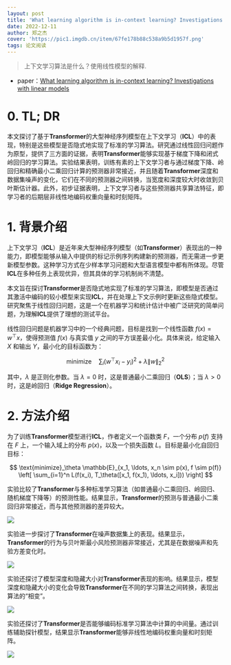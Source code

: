 ```yaml
---
layout: post
title: 'What learning algorithm is in-context learning? Investigations with linear models'
date: 2022-12-11
author: 郑之杰
cover: 'https://pic1.imgdb.cn/item/67fe178b88c538a9b5d1957f.png'
tags: 论文阅读
---
```


> 上下文学习算法是什么？使用线性模型的解释.

- paper：[What learning algorithm is in-context learning? Investigations with linear models](https://arxiv.org/abs/2211.15661)

# 0. TL; DR

本文探讨了基于**Transformer**的大型神经序列模型在上下文学习（**ICL**）中的表现，特别是这些模型是否隐式地实现了标准的学习算法。研究通过线性回归问题作为原型，提供了三方面的证据，表明**Transformer**能够实现基于梯度下降和闭式岭回归的学习算法。实验结果表明，训练有素的上下文学习者与通过梯度下降、岭回归和精确最小二乘回归计算的预测器非常接近，并且随着**Transformer**深度和数据集噪声的变化，它们在不同的预测器之间转换，当宽度和深度较大时收敛到贝叶斯估计器。此外，初步证据表明，上下文学习者与这些预测器共享算法特征，即学习者的后期层非线性地编码权重向量和时刻矩阵。

# 1. 背景介绍

上下文学习（**ICL**）是近年来大型神经序列模型（如**Transformer**）表现出的一种能力，即模型能够从输入中提供的标记示例序列构建新的预测器，而无需进一步更新模型参数。这种学习方式在少样本学习问题和大型语言模型中都有所体现。尽管**ICL**在多种任务上表现优异，但其具体的学习机制尚不清楚。

本文旨在探讨**Transformer**是否隐式地实现了标准的学习算法，即模型是否通过其激活中编码的较小模型来实现**ICL**，并在处理上下文示例时更新这些隐式模型。研究聚焦于线性回归问题，这是一个在机器学习和统计估计中被广泛研究的简单问题，为理解**ICL**提供了理想的测试平台。

线性回归问题是机器学习中的一个经典问题，目标是找到一个线性函数 $f(x) = w^\top x$，使得预测值 $f(x)$ 与真实值 $y$ 之间的平方误差最小化。具体来说，给定输入 $X$ 和输出 $Y$，最小化的目标函数为：

$$
\text{minimize} \quad \sum_i (w^\top x_i - y_i)^2 + \lambda \|w\|^2_2
$$

其中，$\lambda$ 是正则化参数。当 $\lambda = 0$ 时，这是普通最小二乘回归（**OLS**）；当 $\lambda > 0$ 时，这是岭回归（**Ridge Regression**）。

# 2. 方法介绍


为了训练**Transformer**模型进行**ICL**，作者定义一个函数类 $F$，一个分布 $p(f)$ 支持在 $F$ 上，一个输入域上的分布 $p(x)$，以及一个损失函数 $L$。目标是最小化自回归目标：

$$
\text{minimize}_\theta \mathbb{E}_{x_1, \ldots, x_n \sim p(x), f \sim p(f)} \left[ \sum_{i=1}^n L(f(x_i), T_\theta([x_1, f(x_1), \ldots, x_i])) \right]
$$

实验比较了**Transformer**与多种标准学习算法（如普通最小二乘回归、岭回归、随机梯度下降等）的预测性能。结果显示，**Transformer**的预测与普通最小二乘回归非常接近，而与其他预测器的差异较大。

![](https://pic1.imgdb.cn/item/67fe1a9e88c538a9b5d198c0.png)


实验进一步探讨了**Transformer**在噪声数据集上的表现。结果显示，**Transformer**的行为与贝叶斯最小风险预测器非常接近，尤其是在数据噪声和先验方差变化时。

![](https://pic1.imgdb.cn/item/67fe1b3888c538a9b5d1999f.png)

实验还探讨了模型深度和隐藏大小对**Transformer**表现的影响。结果显示，模型深度和隐藏大小的变化会导致**Transformer**在不同的学习算法之间转换，表现出算法的“相变”。

![](https://pic1.imgdb.cn/item/67fe1b9188c538a9b5d19a1a.png)

实验还探讨了**Transformer**是否能够编码标准学习算法中计算的中间量。通过训练辅助探针模型，结果显示**Transformer**能够非线性地编码权重向量和时刻矩阵。

![](https://pic1.imgdb.cn/item/67fe1c4188c538a9b5d19aa4.png)